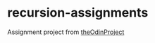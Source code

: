 # recursion-assignments
Assignment project from [theOdinProject](https://www.theodinproject.com/lessons/javascript-recursion#assignment-1)
